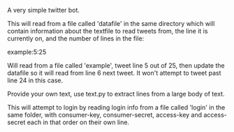 A very simple twitter bot.

This will read from a file called 'datafile' in the same directory which will contain
information about the textfile to read tweets from, the line it is currently on, and
the number of lines in the file:

example:5:25

Will read from a file called 'example', tweet line 5 out of 25, then update the datafile
so it will read from line 6 next tweet. It won't attempt to tweet past line 24 in this
case.

Provide your own text, use text.py to extract lines from a large body of text.

This will attempt to login by reading login info from a file called 'login' in the same
folder, with consumer-key, consumer-secret, access-key and access-secret each in that
order on their own line.

